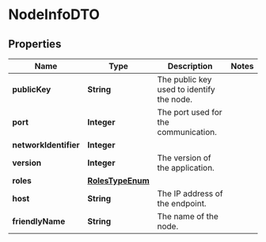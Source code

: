 

# NodeInfoDTO

## Properties

Name | Type | Description | Notes
------------ | ------------- | ------------- | -------------
**publicKey** | **String** | The public key used to identify the node. | 
**port** | **Integer** | The port used for the communication. | 
**networkIdentifier** | **Integer** |  | 
**version** | **Integer** | The version of the application. | 
**roles** | [**RolesTypeEnum**](RolesTypeEnum.md) |  | 
**host** | **String** | The IP address of the endpoint. | 
**friendlyName** | **String** | The name of the node. | 



